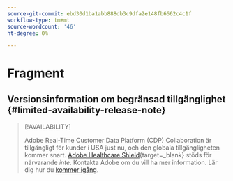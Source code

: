 ```yaml
---
source-git-commit: ebd30d1ba1abb888db3c9dfa2e148fb6662c4c1f
workflow-type: tm+mt
source-wordcount: '46'
ht-degree: 0%

---
```

# Fragment

## Versionsinformation om begränsad tillgänglighet {#limited-availability-release-note}

>[!AVAILABILITY]
>
>Adobe Real-Time Customer Data Platform (CDP) Collaboration är tillgängligt för kunder i USA just nu, och den globala tillgängligheten kommer snart. [Adobe Healthcare Shield](https://business.adobe.com/industries/healthcare.html){target=_blank} stöds för närvarande *inte*. Kontakta Adobe om du vill ha mer information. Lär dig hur du [kommer igång](/help/guide/home.md#get-started).


